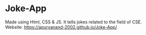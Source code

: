 # Joke-App
Made using Html, CSS &amp; JS. It tells jokes related to the field of CSE.
Website: https://apurvanand-2002.github.io/Joke-App/
